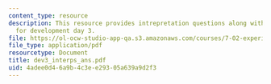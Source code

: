 ```yaml
---
content_type: resource
description: This resource provides intrepretation questions along with their answers
  for development day 3.
file: https://ol-ocw-studio-app-qa.s3.amazonaws.com/courses/7-02-experimental-biology-communication-spring-2005/4adee0d46a9b4c3ee29305a639a9d2f3_dev3_interps_ans.pdf
file_type: application/pdf
resourcetype: Document
title: dev3_interps_ans.pdf
uid: 4adee0d4-6a9b-4c3e-e293-05a639a9d2f3
---
```

